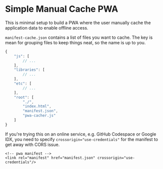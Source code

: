 # Simple Manual Cache PWA

This is minimal setup to build a PWA where the user manually cache the application data to enable offline access.

`manifest-cache.json` contains a list of files you want to cache. The key is mean for grouping files to keep things neat, so the name is up to you.
```js
{
    "js": [
        // ...
    ],
    "libraries": [
        // ...
    ],
    "etc": [
        // ...
    ],
    "root": [
        "./",
        "index.html",
        "manifest.json",
        "pwa-cacher.js"
    ]
}
```

If you're trying this on an online service, e.g. GitHub Codespace or Google IDX, you need to specify `crossorigin="use-credentials"` for the manifest to get away with CORS issue.
```
<!-- pwa manifest -->
<link rel="manifest" href="manifest.json" crossorigin="use-credentials"/>
```
